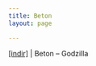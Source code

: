 ```yaml
---
title: Beton
layout: page

---
```

<a href="https://cloud.mail.ru/public/6fc947f5d8a5/Beton%20-%20Godzilla" target="_blank">[indir]</a>   |   Beton &#8211; Godzilla